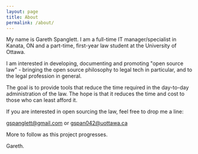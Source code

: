 ```yaml
---
layout: page
title: About
permalink: /about/
---
```

My name is Gareth Spanglett.  I am a full-time IT manager/specialist in Kanata, ON and a part-time, first-year law student at the University of Ottawa.

I am interested in developing, documenting and promoting "open source law" - bringing the open source philosophy to legal tech in particular, and to the legal profession in general.

The goal is to provide tools that reduce the time required in the day-to-day administration of the law.  The hope is that it reduces the time and cost to those who can least afford it.

If you are interested in open sourcing the law, feel free to drop me a line:  

gspanglett@gmail.com or gspan042@uottawa.ca

More to follow as this project progresses.  

Gareth.

